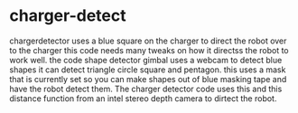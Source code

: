 # charger-detect
chargerdetector uses a blue square on the charger to direct the robot over to the charger this code needs many tweaks on how it directss the robot to work well.
the code shape detector gimbal uses a webcam to detect blue shapes it can detect triangle circle square and pentagon. this uses a mask that is currently set
so you can make shapes out of blue masking tape and have the robot detect them. The charger detector code uses this and this distance function 
from an intel stereo depth camera to dirtect the robot.
